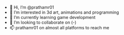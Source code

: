 - 👋 Hi, I’m @prathamr01
- 👀 I’m interested in 3d art, animations and programming
- 🌱 I’m currently learning game development
- 💞️ I’m looking to collaborate on (-)
- 📫 prathamr01 on almost all platforms to reach me

<!---
prathamr01/prathamr01 is a ✨ special ✨ repository because its `README.md` (this file) appears on your GitHub profile.
You can click the Preview link to take a look at your changes.
--->

